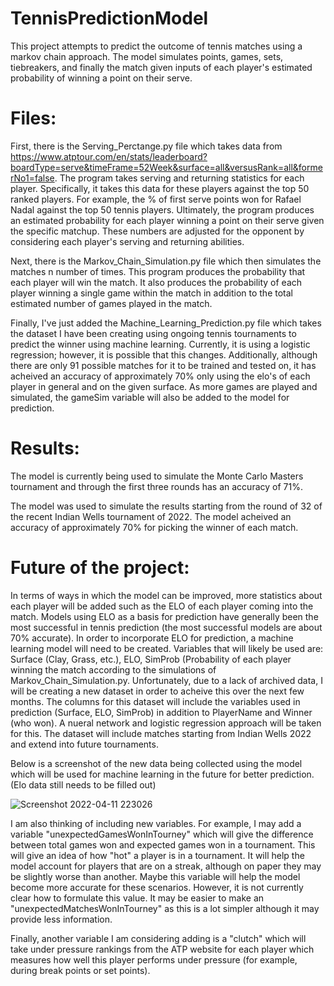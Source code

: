 # TennisPredictionModel

This project attempts to predict the outcome of tennis matches using a markov chain approach. The model simulates points, games, sets, tiebreakers, and finally the match given inputs of each player's estimated probability of winning a point on their serve. 

# Files:

First, there is the Serving_Perctange.py file which takes data from https://www.atptour.com/en/stats/leaderboard?boardType=serve&timeFrame=52Week&surface=all&versusRank=all&formerNo1=false. The program takes serving and returning statistics for each player. Specifically, it takes this data for these players against the top 50 ranked players. For example, the % of first serve points won for Rafael Nadal against the top 50 tennis players. Ultimately, the program produces an estimated probability for each player winning a point on their serve given the specific matchup. These numbers are adjusted for the opponent by considering each player's serving and returning abilities.


Next, there is the Markov_Chain_Simulation.py file which then simulates the matches n number of times. This program produces the probability that each player will win the match. It also produces the probability of each player winning a single game within the match in addition to the total estimated number of games played in the match. 

Finally, I've just added the Machine_Learning_Prediction.py file which takes the dataset I have been creating using ongoing tennis tournaments to predict the winner using machine learning. Currently, it is using a logistic regression; however, it is possible that this changes. Additionally, although there are only 91 possible matches for it to be trained and tested on, it has acheived an accuracy of approximately 70% only using the elo's of each player in general and on the given surface. As more games are played and simulated, the gameSim variable will also be added to the model for prediction. 


# Results:

The model is currently being used to simulate the Monte Carlo Masters tournament and through the first three rounds has an accuracy of 71%.

The model was used to simulate the results starting from the round of 32 of the recent Indian Wells tournament of 2022. The model acheived an accuracy of approximately 70% for picking the winner of each match. 


# Future of the project:

In terms of ways in which the model can be improved, more statistics about each player will be added such as the ELO of each player coming into the match. Models using ELO as a basis for prediction have generally been the most successful in tennis prediction (the most successful models are about 70% accurate). In order to incorporate ELO for prediction, a machine learning model will need to be created. Variables that will likely be used are: Surface (Clay, Grass, etc.), ELO, SimProb (Probability of each player winning the match according to the simulations of Markov_Chain_Simulation.py. Unfortunately, due to a lack of archived data, I will be creating a new dataset in order to acheive this over the next few months. The columns for this dataset will include the variables used in prediction (Surface, ELO, SimProb) in addition to PlayerName and Winner (who won). A nueral network and logistic regression approach will be taken for this. The dataset will include matches starting from Indian Wells 2022 and extend into future tournaments.

Below is a screenshot of the new data being collected using the model which will be used for machine learning in the future for better prediction. (Elo data still needs to be filled out)

![Screenshot 2022-04-11 223026](https://user-images.githubusercontent.com/84477747/162887335-d57c8ccd-181e-435d-ad0d-d7dfcaa123df.jpg)

I am also thinking of including new variables. For example, I may add a variable "unexpectedGamesWonInTourney" which will give the difference between total games won and expected games won in a tournament. This will give an idea of how "hot" a player is in a tournament. It will help the model account for players that are on a streak, although on paper they may be slightly worse than another. Maybe this variable will help the model become more accurate for these scenarios. However, it is not currently clear how to formulate this value. It may be easier to make an "unexpectedMatchesWonInTourney" as this is a lot simpler although it may provide less information.

Finally, another variable I am considering adding is a "clutch" which will take under pressure rankings from the ATP website for each player which measures how well this player performs under pressure (for example, during break points or set points).

